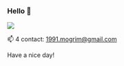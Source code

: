 ### Hello 👋

<img src="https://media.giphy.com/media/4JBGWia0Rs3lUZNx5F/giphy.gif">

📫 4 contact: 1991.mogrim@gmail.com

Have a nice day!

<!--
**mogrim-91/mogrim-91** is a ✨ _special_ ✨ repository because its `README.md` (this file) appears on your GitHub profile.

Here are some ideas to get you started:

- 🔭 I’m currently working on ...
- 🌱 I’m currently learning ...
- 👯 I’m looking to collaborate on ...
- 🤔 I’m looking for help with ...
- 💬 Ask me about ...
- 📫 How to reach me: ...
- 😄 Pronouns: ...
- ⚡ Fun fact: ...
-->
